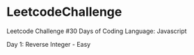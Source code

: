 # LeetcodeChallenge
Leetcode Challenge #30 Days of Coding 
Language: Javascript


Day 1: Reverse Integer - Easy 
